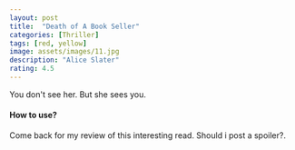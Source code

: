 ```yaml
---
layout: post
title:  "Death of A Book Seller"
categories: [Thriller]
tags: [red, yellow]
image: assets/images/11.jpg
description: "Alice Slater"
rating: 4.5
---
```


You don't see her. But she sees you.

#### How to use?

Come back for my review of this interesting read.
<span class="spoiler">Should i post a spoiler?.</span>
